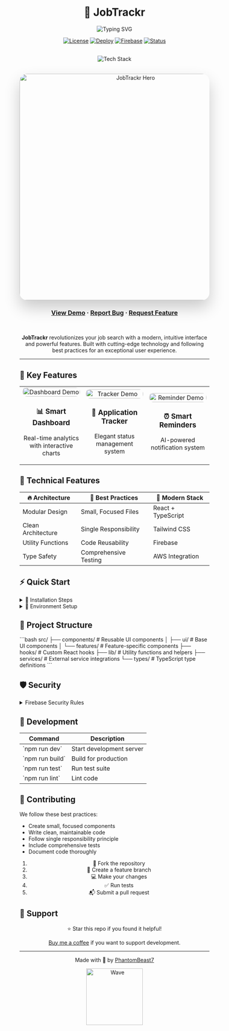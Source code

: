 # <div align="center">🚀 **JobTrackr**</div>

<div align="center">

<img src="https://readme-typing-svg.demolab.com?font=Fira+Code&weight=600&size=28&duration=3000&pause=1000&color=539BF5&center=true&vCenter=true&repeat=true&width=435&lines=Track+Your+Job+Hunt;Manage+Applications;Schedule+Interviews;Analyze+Progress" alt="Typing SVG" />

[![License](https://img.shields.io/badge/License-MIT-blue.svg?style=for-the-badge&labelColor=black)](https://opensource.org/licenses/MIT)
[![Deploy](https://img.shields.io/badge/Deploy-Netlify-00C7B7?style=for-the-badge&logo=netlify&labelColor=black)](https://jobtrackr7.netlify.app/)
[![Firebase](https://img.shields.io/badge/Firebase-Connected-FFCA28?style=for-the-badge&logo=firebase&labelColor=black)](https://firebase.google.com/)
[![Status](https://img.shields.io/badge/Status-Active-4EAA25?style=for-the-badge&labelColor=black)](https://github.com/phantombeast7/JobTrackr)

<br/>

<div align="center">
  <img src="https://skillicons.dev/icons?i=react,typescript,tailwind,firebase,aws" alt="Tech Stack" />
</div>

<br/>

<p align="center">
  <img src="https://raw.githubusercontent.com/phantombeast7/JobTrackr/main/public/hero.png" alt="JobTrackr Hero" width="600px" style="border-radius: 20px; box-shadow: 0 20px 40px rgba(0,0,0,0.2);" />
</p>

</div>

<div align="center">
  <h3>
    <a href="https://jobtrackr7.netlify.app/demo">View Demo</a>
    ·
    <a href="https://github.com/phantombeast7/JobTrackr/issues">Report Bug</a>
    ·
    <a href="https://github.com/phantombeast7/JobTrackr/issues">Request Feature</a>
  </h3>
</div>

<br/>

<p align="center">
  <b>JobTrackr</b> revolutionizes your job search with a modern, intuitive interface and powerful features. Built with cutting-edge technology and following best practices for an exceptional user experience.
</p>

---

## 🌟 **Key Features**

<div align="center">
<table>
<tr>
<td align="center" width="33%">
<img width="100%" src="https://raw.githubusercontent.com/phantombeast7/JobTrackr/main/public/dashboard.gif" alt="Dashboard Demo" style="border-radius: 10px;"/>
<br/>
<h3>📊 Smart Dashboard</h3>
<p>Real-time analytics with interactive charts</p>
</td>
<td align="center" width="33%">
<img width="100%" src="https://raw.githubusercontent.com/phantombeast7/JobTrackr/main/public/tracker.gif" alt="Tracker Demo" style="border-radius: 10px;"/>
<br/>
<h3>📝 Application Tracker</h3>
<p>Elegant status management system</p>
</td>
<td align="center" width="33%">
<img width="100%" src="https://raw.githubusercontent.com/phantombeast7/JobTrackr/main/public/reminder.gif" alt="Reminder Demo" style="border-radius: 10px;"/>
<br/>
<h3>⏰ Smart Reminders</h3>
<p>AI-powered notification system</p>
</td>
</tr>
</table>
</div>

## 🎨 **Technical Features**

<div align="center">

| 🔥 Architecture | 🎯 Best Practices | 🌈 Modern Stack |
|----------------|-------------------|-----------------|
| Modular Design | Small, Focused Files | React + TypeScript |
| Clean Architecture | Single Responsibility | Tailwind CSS |
| Utility Functions | Code Reusability | Firebase |
| Type Safety | Comprehensive Testing | AWS Integration |

</div>

## ⚡ **Quick Start**

<details>
<summary>🔧 Installation Steps</summary>

```bash
# Clone the repository
git clone https://github.com/phantombeast7/JobTrackr.git

# Navigate to project directory
cd JobTrackr

# Install dependencies
npm install

# Start development server
npm run dev
```

</details>

<details>
<summary>🔑 Environment Setup</summary>

Create \`.env.local\`:

```env
# Firebase Configuration
NEXT_PUBLIC_FIREBASE_API_KEY=your_api_key
NEXT_PUBLIC_FIREBASE_AUTH_DOMAIN=your_auth_domain
NEXT_PUBLIC_FIREBASE_PROJECT_ID=your_project_id
NEXT_PUBLIC_FIREBASE_STORAGE_BUCKET=your_storage_bucket
NEXT_PUBLIC_FIREBASE_MESSAGING_SENDER_ID=your_sender_id
NEXT_PUBLIC_FIREBASE_APP_ID=your_app_id
NEXT_PUBLIC_FIREBASE_MEASUREMENT_ID=your_measurement_id

# Google Drive Integration
NEXT_PUBLIC_GOOGLE_DRIVE_CLIENT_ID=your_client_id
GOOGLE_DRIVE_CLIENT_SECRET=your_client_secret
NEXT_PUBLIC_GOOGLE_DRIVE_REDIRECT_URI=http://localhost:3000/api/auth/google-drive/callback

# AWS SES Configuration
AWS_SES_SMTP_HOST=your_smtp_host
AWS_SES_SMTP_PORT=your_smtp_port
AWS_SES_USER=your_ses_user
AWS_SES_PASSWORD=your_ses_password
AWS_SES_FROM_EMAIL=your_verified_email
```

</details>

## 📁 **Project Structure**

\`\`\`bash
src/
├── components/         # Reusable UI components
│   ├── ui/            # Base UI components
│   └── features/      # Feature-specific components
├── hooks/             # Custom React hooks
├── lib/              # Utility functions and helpers
├── services/         # External service integrations
└── types/            # TypeScript type definitions
\`\`\`

## 🛡️ **Security**

<details>
<summary>Firebase Security Rules</summary>

```javascript
rules_version = '2';
service cloud.firestore {
  match /databases/{database}/documents {
    // Authentication check
    function isAuthenticated() {
      return request.auth != null;
    }

    // User ownership check
    function isOwner(userId) {
      return request.auth.uid == userId;
    }

    // Collection rules
    match /users/{userId} {
      allow read, write: if isAuthenticated() && isOwner(userId);
    }

    match /applications/{applicationId} {
      allow read: if isAuthenticated();
      allow write: if isAuthenticated() && isOwner(resource.data.userId);
    }
  }
}
```

</details>

## 🚀 **Development**

<div align="center">

| Command | Description |
|---------|-------------|
| \`npm run dev\` | Start development server |
| \`npm run build\` | Build for production |
| \`npm run test\` | Run test suite |
| \`npm run lint\` | Lint code |

</div>

## 🤝 **Contributing**

We follow these best practices:
- Create small, focused components
- Write clean, maintainable code
- Follow single responsibility principle
- Include comprehensive tests
- Document code thoroughly

<div align="center">

1. 🍴 Fork the repository
2. 🌿 Create a feature branch
3. 💻 Make your changes
4. ✅ Run tests
5. 📬 Submit a pull request

</div>

## 💖 **Support**

<div align="center">

⭐️ Star this repo if you found it helpful!

[Buy me a coffee](https://buymeacoffee.com/phantombeast7) if you want to support development.

</div>

---

<div align="center">

Made with 💙 by [PhantomBeast7](https://github.com/phantombeast7)

<img src="https://raw.githubusercontent.com/phantombeast7/JobTrackr/main/public/wave.gif" alt="Wave" width="150px" />

</div>
